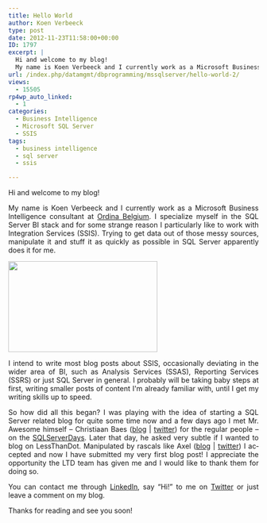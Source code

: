 ```yaml
---
title: Hello World
author: Koen Verbeeck
type: post
date: 2012-11-23T11:58:00+00:00
ID: 1797
excerpt: |
  Hi and welcome to my blog!
  My name is Koen Verbeeck and I currently work as a Microsoft Business Intelligence consultant at Ordina Belgium. I specialize myself in the SQL Server BI stack and for some strange reason I particularly like to work with Inte&hellip;
url: /index.php/datamgmt/dbprogramming/mssqlserver/hello-world-2/
views:
  - 15505
rp4wp_auto_linked:
  - 1
categories:
  - Business Intelligence
  - Microsoft SQL Server
  - SSIS
tags:
  - business intelligence
  - sql server
  - ssis

---
```

<p class="MsoNormal" style="text-align: justify;">
  <span lang="EN-US">Hi and welcome to my blog!</span>
</p>

<p class="MsoNormal" style="text-align: justify;">
  <span lang="EN-US">My name is Koen Verbeeck and I currently work as a Microsoft Business Intelligence consultant at <a href="http://www.ordina.be/">Ordina Belgium</a>. I specialize myself in the SQL Server BI stack and for some strange reason I particularly like to work with Integration Services (SSIS). Trying to get data out of those messy sources, manipulate it and stuff it as quickly as possible in SQL Server apparently does it for me.</span>
</p>

<p class="MsoNormal" style="text-align: left;">
  <span lang="EN-US"> </span>
</p>

<div class="image_block" style="text-align: left;">
  <a href="/media/users/koenverbeeck/HelloWorld/baby-steps-300x183.jpg?mtime=1353678136"><img src="/wp-content/uploads/users/koenverbeeck/HelloWorld/baby-steps-300x183.jpg?mtime=1353678136" alt="" width="300" height="183" /></a>
</div>

<p style="text-align: justify;">
  I intend to write most blog posts about SSIS, occasionally deviating in the wider area of BI, such as Analysis Services (SSAS), Reporting Services (SSRS) or just SQL Server in general. I probably will be taking baby steps at first, writing smaller posts of content I'm already familiar with, until I get my writing skills up to speed.
</p>

<p class="MsoNormal" style="text-align: justify;">
  <span lang="EN-US">So how did all this began? I was playing with the idea of starting a SQL Server related blog for quite some time now and a few days ago I met Mr. Awesome himself – Christiaan Baes (<a href="/index.php/All/?disp=authdir&author=7">blog</a> | <a href="https://twitter.com/chrissie1">twitter</a>) for the regular people – on the <a href="http://www.sqlserverdays.be/2012/">SQLServerDays</a>. Later that day, he asked very subtle if I wanted to blog on LessThanDot. Manipulated by rascals like Axel (<a href="/index.php/All/?disp=authdir&author=613">blog</a> | <a href="https://twitter.com/Axel8s">twitter</a>) I accepted and now I have submitted my very first blog post! I appreciate the opportunity the LTD team has given me and I would like to thank them for doing so.</span>
</p>

<p class="MsoNormal" style="text-align: justify;">
  <span lang="EN-US">You can contact me through <a href="http://www.linkedin.com/in/kverbeeck">LinkedIn</a>, say “Hi!” to me on <a href="https://twitter.com/Ko_Ver">Twitter</a> or just leave a comment on my blog.</span>
</p>

<p class="MsoNormal" style="text-align: justify;">
  <span lang="EN-US">Thanks for reading and see you soon!</span>
</p>